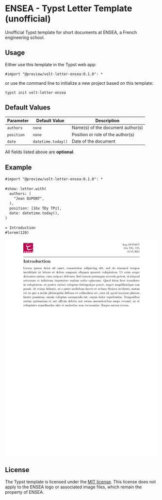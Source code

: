 # ENSEA - Typst Letter Template (unofficial)

Unofficial Typst template for short documents at ENSEA, a French engineering school.

## Usage

Either use this template in the Typst web app:
```typst
#import "@preview/volt-letter-ensea:0.1.0": *
```
or use the command line to initialize a new project based on this template:
```typst
typst init volt-letter-ensea
```

## Default Values

| Parameter | Default Value         | Description                       |
|-----------|------------------------|-----------------------------------|
| `authors` | `none`                 | Name(s) of the document author(s) |
| `position`| `none`                 | Position or role of the author(s) |
| `date`    | `datetime.today()`     | Date of the document              |

All fields listed above are **optional**.

## Example

```typst
#import "@preview/volt-letter-ensea:0.1.0": *

#show: letter.with(
  authors: (
    "Jean DUPONT",
  ),
  position: [1Gx TDy TPz],
  date: datetime.today(),
)

= Introduction
#lorem(120)
```
![thumbnail-letter.png](thumbnail-letter.png)

## License

The Typst template is licensed under the [MIT license](https://github.com/Dawod-G/ENSEA_Typst-Template/blob/master/LICENSE.md). This license does not apply to the ENSEA logo or associated image files, which remain the property of ENSEA.